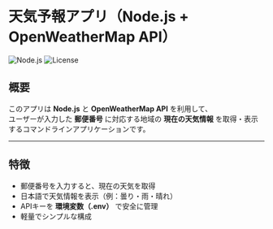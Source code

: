 # 天気予報アプリ（Node.js + OpenWeatherMap API）

![Node.js](https://img.shields.io/badge/Node.js-20.x-brightgreen)
![License](https://img.shields.io/badge/license-MIT-blue)

## 概要
このアプリは **Node.js** と **OpenWeatherMap API** を利用して、  
ユーザーが入力した **郵便番号** に対応する地域の **現在の天気情報** を取得・表示するコマンドラインアプリケーションです。

---

## 特徴
- 郵便番号を入力すると、現在の天気を取得
- 日本語で天気情報を表示（例：曇り・雨・晴れ）
- APIキーを **環境変数（.env）** で安全に管理
- 軽量でシンプルな構成
